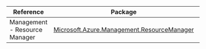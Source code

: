 | Reference | Package | Source |
|---|---|---|
|Management - Resource Manager|[Microsoft.Azure.Management.ResourceManager](https://www.nuget.org/packages/Microsoft.Azure.Management.ResourceManager)|[GitHub](https://github.com/Azure/azure-sdk-for-net)|
